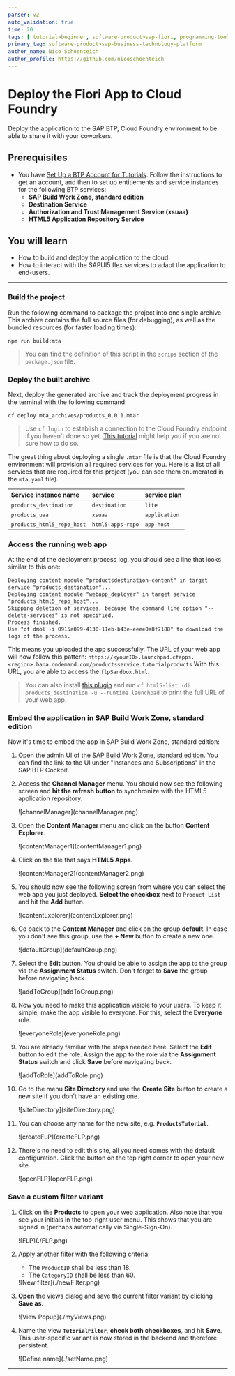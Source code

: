 ```yaml
---
parser: v2
auto_validation: true
time: 20
tags: [ tutorial>beginner, software-product>sap-fiori, programming-tool>odata, programming-tool>sapui5,   software-product>sap-build-work-zone--standard-edition, topic>user-interface, programming-tool>html5, topic>cloud, tutorial>free-tier]
primary_tag: software-product>sap-business-technology-platform
author_name: Nico Schoenteich
author_profile: https://github.com/nicoschoenteich
---
```


# Deploy the Fiori App to Cloud Foundry
<!-- description --> Deploy the application to the SAP BTP, Cloud Foundry environment to be able to share it with your coworkers.

## Prerequisites
- You have [Set Up a BTP Account for Tutorials](group.btp-setup). Follow the instructions to get an account, and then to set up entitlements and service instances for the following BTP services:
    - **SAP Build Work Zone, standard edition**
    - **Destination Service**
    - **Authorization and Trust Management Service (xsuaa)**
    - **HTML5 Application Repository Service**

## You will learn
  - How to build and deploy the application to the cloud.
  - How to interact with the SAPUI5 flex services to adapt the application to end-users.

---

### Build the project

Run the following command to package the project into one single archive. This archive contains the full source files (for debugging), as well as the bundled resources (for faster loading times):

```Terminal
npm run build:mta
```

> You can find the definition of this script in the `scrips` section of the `package.json` file.

### Deploy the built archive

Next, deploy the generated archive and track the deployment progress in the terminal with the following command:

```Terminal
cf deploy mta_archives/products_0.0.1.mtar
```

> Use `cf login` to establish a connection to the Cloud Foundry endpoint if you haven't done so yet. [This tutorial](cp-cf-download-cli) might help you if you are not sure how to do so.

The great thing about deploying a single `.mtar` file is that the Cloud Foundry environment will provision all required services for you. Here is a list of all services that are required for this project (you can see them enumerated in the `mta.yaml` file).


|  Service instance name     | service | service plan
|  :------------- | :-------------| :-------------
|  `products_destination` |  `destination` |  `lite`
|  `products_uaa` |  `xsuaa` |  `application`
|  `products_html5_repo_host` | `html5-apps-repo`  |  `app-host`


### Access the running web app

At the end of the deployment process log, you should see a line that looks similar to this one:
```[4]
Deploying content module "productsdestination-content" in target service "products_destination"...
Deploying content module "webapp_deployer" in target service "products_html5_repo_host"...
Skipping deletion of services, because the command line option "--delete-services" is not specified.
Process finished.
Use "cf dmol -i 0915a099-4130-11eb-b43e-eeee0a8f7188" to download the logs of the process.
```

This means you uploaded the app successfully. The URL of your web app will now follow this pattern: `https://<yourID>.launchpad.cfapps.<region>.hana.ondemand.com/productsservice.tutorialproducts`
With this URL, you are able to access the `flpSandbox.html`.

> You can also install [this plugin](cp-cf-install-cliplugin-html5) and run `cf html5-list -di products_destination -u --runtime launchpad` to print the full URL of your web app.


### Embed the application in SAP Build Work Zone, standard edition


Now it's time to embed the app in SAP Build Work Zone, standard edition:

1. Open the admin UI of the [SAP Build Work Zone, standard edition](cp-portal-cloud-foundry-getting-started). You can find the link to the UI under "Instances and Subscriptions" in the SAP BTP Cockpit.
2. Access the **Channel Manager** menu. You should now see the following screen and **hit the refresh button** to synchronize with the HTML5 application repository.

    <!-- border -->![channelManager](channelManager.png)

3. Open the **Content Manager** menu and click on the button **Content Explorer**.

    <!-- border -->![contentManager1](contentManager1.png)

4. Click on the tile that says **HTML5 Apps**.

    <!-- border -->![contentManager2](contentManager2.png)

5. You should now see the following screen from where you can select the web app you just deployed. **Select the checkbox** next to `Product List` and hit the **Add** button.

    <!-- border -->![contentExplorer](contentExplorer.png)

6. Go back to the **Content Manager** and click on the group **default**. In case you don't see this group, use the **+ New** button to create a new one.

    <!-- border -->![defaultGroup](defaultGroup.png)

7. Select the **Edit** button. You should be able to assign the app to the group via the **Assignment Status** switch. Don't forget to **Save** the group before navigating back.

    <!-- border -->![addToGroup](addToGroup.png)

8. Now you need to make this application visible to your users. To keep it simple, make the app visible to everyone. For this, select the **Everyone** role.

    <!-- border -->![everyoneRole](everyoneRole.png)

9. You are already familiar with the steps needed here. Select the **Edit** button to edit the role. Assign the app to the role via the **Assignment Status** switch and click **Save** before navigating back.

    <!-- border -->![addToRole](addToRole.png)

10. Go to the menu **Site Directory** and use the **Create Site** button to create a new site if you don't have an existing one.

    <!-- border -->![siteDirectory](siteDirectory.png)

11. You can choose any name for the new site, e.g. **`ProductsTutorial`**.

    <!-- border -->![createFLP](createFLP.png)

12. There's no need to edit this site, all you need comes with the default configuration. Click the button on the top right corner to open your new site.

    <!-- border -->![openFLP](openFLP.png)

### Save a custom filter variant

1. Click on the **Products** to open your web application. Also note that you see your initials in the top-right user menu. This shows that you are signed in (perhaps automatically via Single-Sign-On).

      <!-- border -->![FLP](./FLP.png)

3. Apply another filter with the following criteria:
    * The `ProductID` shall be less than 18.
    * The `CategoryID` shall be less than 60.

    <!-- border -->![New filter](./newFilter.png)

4. **Open** the views dialog and save the current filter variant by clicking **Save as**.

      <!-- border -->![View Popup](./myViews.png)

5. Name the view **`TutorialFilter`**, **check both checkboxes**, and hit **Save**. This user-specific variant is now stored in the backend and therefore persistent.

      <!-- border -->![Define name](./setName.png)

---
